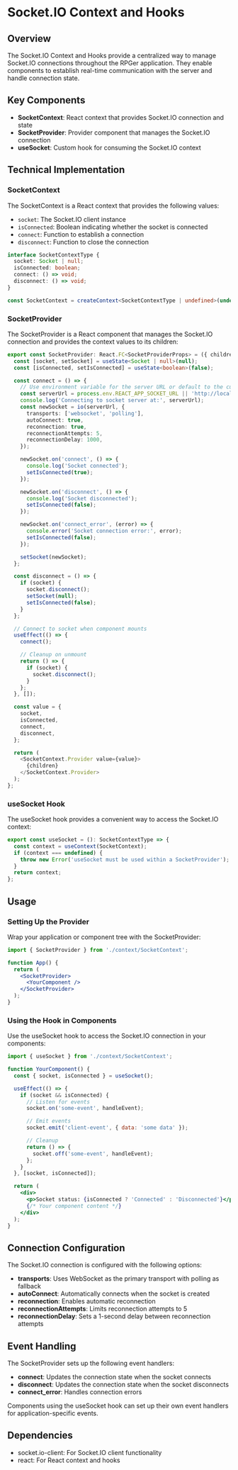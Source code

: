 # Socket.IO Context and Hooks

## Overview

The Socket.IO Context and Hooks provide a centralized way to manage Socket.IO connections throughout the RPGer application. They enable components to establish real-time communication with the server and handle connection state.

## Key Components

- **SocketContext**: React context that provides Socket.IO connection and state
- **SocketProvider**: Provider component that manages the Socket.IO connection
- **useSocket**: Custom hook for consuming the Socket.IO context

## Technical Implementation

### SocketContext

The SocketContext is a React context that provides the following values:

- `socket`: The Socket.IO client instance
- `isConnected`: Boolean indicating whether the socket is connected
- `connect`: Function to establish a connection
- `disconnect`: Function to close the connection

```typescript
interface SocketContextType {
  socket: Socket | null;
  isConnected: boolean;
  connect: () => void;
  disconnect: () => void;
}

const SocketContext = createContext<SocketContextType | undefined>(undefined);
```

### SocketProvider

The SocketProvider is a React component that manages the Socket.IO connection and provides the context values to its children:

```typescript
export const SocketProvider: React.FC<SocketProviderProps> = ({ children }) => {
  const [socket, setSocket] = useState<Socket | null>(null);
  const [isConnected, setIsConnected] = useState<boolean>(false);

  const connect = () => {
    // Use environment variable for the server URL or default to the current server
    const serverUrl = process.env.REACT_APP_SOCKET_URL || 'http://localhost:5000';
    console.log('Connecting to socket server at:', serverUrl);
    const newSocket = io(serverUrl, {
      transports: ['websocket', 'polling'],
      autoConnect: true,
      reconnection: true,
      reconnectionAttempts: 5,
      reconnectionDelay: 1000,
    });

    newSocket.on('connect', () => {
      console.log('Socket connected');
      setIsConnected(true);
    });

    newSocket.on('disconnect', () => {
      console.log('Socket disconnected');
      setIsConnected(false);
    });

    newSocket.on('connect_error', (error) => {
      console.error('Socket connection error:', error);
      setIsConnected(false);
    });

    setSocket(newSocket);
  };

  const disconnect = () => {
    if (socket) {
      socket.disconnect();
      setSocket(null);
      setIsConnected(false);
    }
  };

  // Connect to socket when component mounts
  useEffect(() => {
    connect();

    // Cleanup on unmount
    return () => {
      if (socket) {
        socket.disconnect();
      }
    };
  }, []);

  const value = {
    socket,
    isConnected,
    connect,
    disconnect,
  };

  return (
    <SocketContext.Provider value={value}>
      {children}
    </SocketContext.Provider>
  );
};
```

### useSocket Hook

The useSocket hook provides a convenient way to access the Socket.IO context:

```typescript
export const useSocket = (): SocketContextType => {
  const context = useContext(SocketContext);
  if (context === undefined) {
    throw new Error('useSocket must be used within a SocketProvider');
  }
  return context;
};
```

## Usage

### Setting Up the Provider

Wrap your application or component tree with the SocketProvider:

```jsx
import { SocketProvider } from './context/SocketContext';

function App() {
  return (
    <SocketProvider>
      <YourComponent />
    </SocketProvider>
  );
}
```

### Using the Hook in Components

Use the useSocket hook to access the Socket.IO connection in your components:

```jsx
import { useSocket } from './context/SocketContext';

function YourComponent() {
  const { socket, isConnected } = useSocket();

  useEffect(() => {
    if (socket && isConnected) {
      // Listen for events
      socket.on('some-event', handleEvent);

      // Emit events
      socket.emit('client-event', { data: 'some data' });

      // Cleanup
      return () => {
        socket.off('some-event', handleEvent);
      };
    }
  }, [socket, isConnected]);

  return (
    <div>
      <p>Socket status: {isConnected ? 'Connected' : 'Disconnected'}</p>
      {/* Your component content */}
    </div>
  );
}
```

## Connection Configuration

The Socket.IO connection is configured with the following options:

- **transports**: Uses WebSocket as the primary transport with polling as fallback
- **autoConnect**: Automatically connects when the socket is created
- **reconnection**: Enables automatic reconnection
- **reconnectionAttempts**: Limits reconnection attempts to 5
- **reconnectionDelay**: Sets a 1-second delay between reconnection attempts

## Event Handling

The SocketProvider sets up the following event handlers:

- **connect**: Updates the connection state when the socket connects
- **disconnect**: Updates the connection state when the socket disconnects
- **connect_error**: Handles connection errors

Components using the useSocket hook can set up their own event handlers for application-specific events.

## Dependencies

- socket.io-client: For Socket.IO client functionality
- react: For React context and hooks
